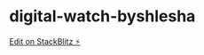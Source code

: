 # digital-watch-byshlesha

[Edit on StackBlitz ⚡️](https://stackblitz.com/edit/digital-watch-byshlesha)